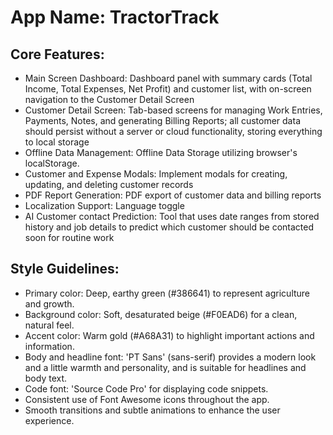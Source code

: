# **App Name**: TractorTrack

## Core Features:

- Main Screen Dashboard: Dashboard panel with summary cards (Total Income, Total Expenses, Net Profit) and customer list, with on-screen navigation to the Customer Detail Screen
- Customer Detail Screen: Tab-based screens for managing Work Entries, Payments, Notes, and generating Billing Reports; all customer data should persist without a server or cloud functionality, storing everything to local storage
- Offline Data Management: Offline Data Storage utilizing browser's localStorage.
- Customer and Expense Modals: Implement modals for creating, updating, and deleting customer records
- PDF Report Generation: PDF export of customer data and billing reports
- Localization Support: Language toggle
- AI Customer contact Prediction: Tool that uses date ranges from stored history and job details to predict which customer should be contacted soon for routine work

## Style Guidelines:

- Primary color: Deep, earthy green (#386641) to represent agriculture and growth.
- Background color: Soft, desaturated beige (#F0EAD6) for a clean, natural feel.
- Accent color: Warm gold (#A68A31) to highlight important actions and information.
- Body and headline font: 'PT Sans' (sans-serif) provides a modern look and a little warmth and personality, and is suitable for headlines and body text.
- Code font: 'Source Code Pro' for displaying code snippets.
- Consistent use of Font Awesome icons throughout the app.
- Smooth transitions and subtle animations to enhance the user experience.